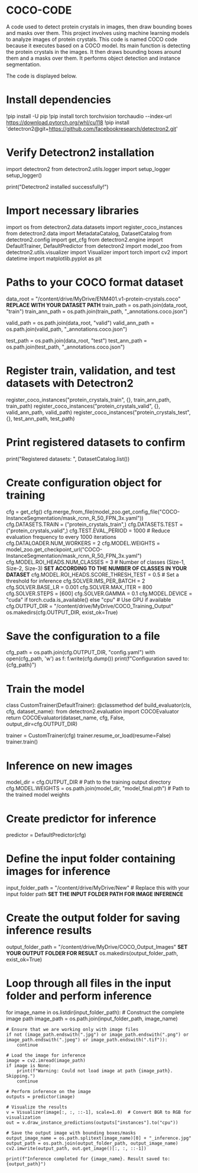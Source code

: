 # COCO-CODE
A code used to detect protein crystals in images, then draw bounding boxes and masks over them.
This project involves using machine learning models to analyze images of protein crystals.
This code is named COCO code because it executes based on a COCO model.
Its main function is detecting the protein crystals in the images. It then draws bounding boxes around them and a masks over them.
It performs object detection and instance segmentation.

The code is displayed below.

# Install dependencies
!pip install -U pip
!pip install torch torchvision torchaudio --index-url https://download.pytorch.org/whl/cu118
!pip install 'detectron2@git+https://github.com/facebookresearch/detectron2.git'

# Verify Detectron2 installation
import detectron2
from detectron2.utils.logger import setup_logger
setup_logger()

print("Detectron2 installed successfully!")

# Import necessary libraries
import os
from detectron2.data.datasets import register_coco_instances
from detectron2.data import MetadataCatalog, DatasetCatalog
from detectron2.config import get_cfg
from detectron2.engine import DefaultTrainer, DefaultPredictor
from detectron2 import model_zoo
from detectron2.utils.visualizer import Visualizer
import torch
import cv2
import datetime
import matplotlib.pyplot as plt

# Paths to your COCO format dataset
data_root = "/content/drive/MyDrive/ENM401.v1-protein-crystals.coco" **REPLACE WITH YOUR DATASET PATH**
train_path = os.path.join(data_root, "train")
train_ann_path = os.path.join(train_path, "_annotations.coco.json")

valid_path = os.path.join(data_root, "valid")
valid_ann_path = os.path.join(valid_path, "_annotations.coco.json")

test_path = os.path.join(data_root, "test")
test_ann_path = os.path.join(test_path, "_annotations.coco.json")

# Register train, validation, and test datasets with Detectron2
register_coco_instances("protein_crystals_train", {}, train_ann_path, train_path)
register_coco_instances("protein_crystals_valid", {}, valid_ann_path, valid_path)
register_coco_instances("protein_crystals_test", {}, test_ann_path, test_path)

# Print registered datasets to confirm
print("Registered datasets: ", DatasetCatalog.list())

# Create configuration object for training
cfg = get_cfg()
cfg.merge_from_file(model_zoo.get_config_file("COCO-InstanceSegmentation/mask_rcnn_R_50_FPN_3x.yaml"))
cfg.DATASETS.TRAIN = ("protein_crystals_train",)
cfg.DATASETS.TEST = ("protein_crystals_valid",)
cfg.TEST.EVAL_PERIOD = 1000  # Reduce evaluation frequency to every 1000 iterations 
cfg.DATALOADER.NUM_WORKERS = 2
cfg.MODEL.WEIGHTS = model_zoo.get_checkpoint_url("COCO-InstanceSegmentation/mask_rcnn_R_50_FPN_3x.yaml")
cfg.MODEL.ROI_HEADS.NUM_CLASSES = 3  # Number of classes (Size-1, Size-2, Size-3) **SET ACCORDING TO THE NUMBER OF CLASSES IN YOUR DATASET**
cfg.MODEL.ROI_HEADS.SCORE_THRESH_TEST = 0.5  # Set a threshold for inference
cfg.SOLVER.IMS_PER_BATCH = 2
cfg.SOLVER.BASE_LR = 0.001
cfg.SOLVER.MAX_ITER = 800
cfg.SOLVER.STEPS = [600]
cfg.SOLVER.GAMMA = 0.1
cfg.MODEL.DEVICE = "cuda" if torch.cuda.is_available() else "cpu"  # Use GPU if available
cfg.OUTPUT_DIR = "/content/drive/MyDrive/COCO_Training_Output"
os.makedirs(cfg.OUTPUT_DIR, exist_ok=True)

# Save the configuration to a file
cfg_path = os.path.join(cfg.OUTPUT_DIR, "config.yaml")
with open(cfg_path, 'w') as f:
    f.write(cfg.dump())
print(f"Configuration saved to: {cfg_path}")

# Train the model
class CustomTrainer(DefaultTrainer):
    @classmethod
    def build_evaluator(cls, cfg, dataset_name):
        from detectron2.evaluation import COCOEvaluator
        return COCOEvaluator(dataset_name, cfg, False, output_dir=cfg.OUTPUT_DIR)

trainer = CustomTrainer(cfg)
trainer.resume_or_load(resume=False)
trainer.train()

# Inference on new images
model_dir = cfg.OUTPUT_DIR  # Path to the training output directory
cfg.MODEL.WEIGHTS = os.path.join(model_dir, "model_final.pth")  # Path to the trained model weights

# Create predictor for inference
predictor = DefaultPredictor(cfg)

# Define the input folder containing images for inference
input_folder_path = "/content/drive/MyDrive/New"  # Replace this with your input folder path **SET THE INPUT FOLDER PATH FOR IMAGE INFERENCE**

# Create the output folder for saving inference results
output_folder_path = "/content/drive/MyDrive/COCO_Output_Images" **SET YOUR OUTPUT FOLDER FOR RESULT**
os.makedirs(output_folder_path, exist_ok=True)

# Loop through all files in the input folder and perform inference
for image_name in os.listdir(input_folder_path):
    # Construct the complete image path
    image_path = os.path.join(input_folder_path, image_name)

    # Ensure that we are working only with image files
    if not (image_path.endswith(".jpg") or image_path.endswith(".png") or image_path.endswith(".jpeg") or image_path.endswith(".tif")):
        continue

    # Load the image for inference
    image = cv2.imread(image_path)
    if image is None:
        print(f"Warning: Could not load image at path {image_path}. Skipping.")
        continue

    # Perform inference on the image
    outputs = predictor(image)

    # Visualize the results
    v = Visualizer(image[:, :, ::-1], scale=1.0)  # Convert BGR to RGB for visualization
    out = v.draw_instance_predictions(outputs["instances"].to("cpu"))

    # Save the output image with bounding boxes/masks
    output_image_name = os.path.splitext(image_name)[0] + "_inference.jpg"
    output_path = os.path.join(output_folder_path, output_image_name)
    cv2.imwrite(output_path, out.get_image()[:, :, ::-1])

    print(f"Inference completed for {image_name}. Result saved to: {output_path}")
